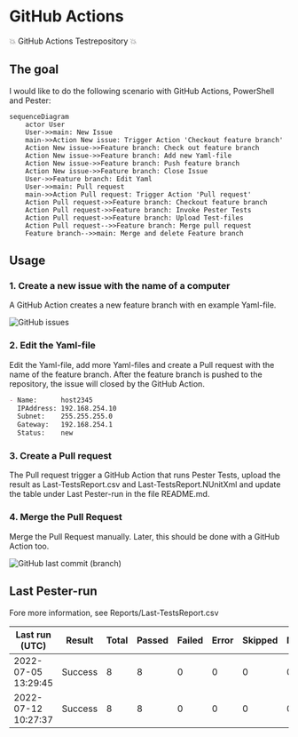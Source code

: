# GitHub Actions

:boom: GitHub Actions Testrepository :boom:

## The goal

I would like to do the following scenario with GitHub Actions, PowerShell and Pester:

````mermaid
sequenceDiagram
    actor User
    User->>main: New Issue
    main->>Action New issue: Trigger Action 'Checkout feature branch'
    Action New issue->>Feature branch: Check out feature branch
    Action New issue->>Feature branch: Add new Yaml-file
    Action New issue->>Feature branch: Push feature branch
    Action New issue->>Feature branch: Close Issue
    User->>Feature branch: Edit Yaml
    User->>main: Pull request
    main->>Action Pull request: Trigger Action 'Pull request'
    Action Pull request->>Feature branch: Checkout feature branch
    Action Pull request->>Feature branch: Invoke Pester Tests
    Action Pull request->>Feature branch: Upload Test-files
    Action Pull request-->>Feature branch: Merge pull request
    Feature branch-->>main: Merge and delete Feature branch
````

## Usage

### 1. Create a new issue with the name of a computer

A GitHub Action creates a new feature branch with en example Yaml-file.  

![GitHub issues](https://img.shields.io/github/issues-raw/tinuwalther/actionstest)

### 2. Edit the Yaml-file

Edit the Yaml-file, add more Yaml-files and create a Pull request with the name of the feature branch. After the feature branch is pushed to the repository, the issue will closed by the GitHub Action.

````markdown
- Name:      host2345
  IPAddress: 192.168.254.10
  Subnet:    255.255.255.0
  Gateway:   192.168.254.1
  Status:    new
 ````

### 3. Create a Pull request

The Pull request trigger a GitHub Action that runs Pester Tests, upload the result as Last-TestsReport.csv and Last-TestsReport.NUnitXml and update the table under Last Pester-run in the file README.md.

### 4. Merge the Pull Request

Merge the Pull Request manually. Later, this should be done with a GitHub Action too.

![GitHub last commit (branch)](https://img.shields.io/github/last-commit/tinuwalther/actionstest/main)

## Last Pester-run

Fore more information, see Reports/Last-TestsReport.csv

Last run (UTC)|Result|Total|Passed|Failed|Error|Skipped|NotRun
-|-|-|-|-|-|-|-
2022-07-05 13:29:45|Success|8|8|0|0|0|0
2022-07-12 10:27:37|Success|8|8|0|0|0|0
